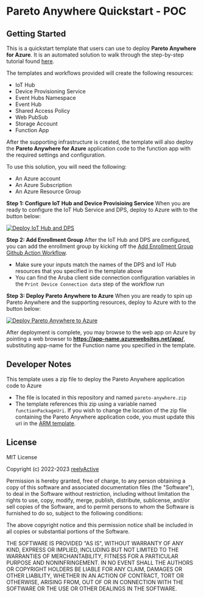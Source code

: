 Pareto Anywhere Quickstart - POC
=========================

Getting Started
---------------

This is a quickstart template that users can use to deploy __Pareto Anywhere for Azure__.
It is an automated solution to walk through the step-by-step tutorial found [here](https://reelyactive.github.io/diy/pareto-anywhere-azure/).

The templates and workflows provided will create the following resources: 
* IoT Hub
* Device Provisioning Service
* Event Hubs Namespace
* Event Hub
* Shared Access Policy
* Web PubSub
* Storage Account
* Function App 

After the supporting infrastructure is created, the template will also deploy the __Pareto Anywhere for Azure__ application code to the function app with the required settings and configuration.

To use this solution, you will need the following:
- An Azure account
- An Azure Subscription
- An Azure Resource Group


__Step 1: Configure IoT Hub and Device Provisioing Service__
When you are ready to configure the IoT Hub Service and DPS, deploy to Azure with to the button below:

[![Deploy IoT Hub and DPS](http://azuredeploy.net/deploybutton.png)](https://portal.azure.com/#create/Microsoft.Template/uri/https%3A%2F%2Fraw.githubusercontent.com%2Fadeany%2Fquickstart-pareto%2Fmain%2Fdeployments%2Fdevice_template.json)

__Step 2: Add Enrollment Group__
After the IoT Hub and DPS are configured, you can add the enrollment group by kicking off the [Add Enrollment Group Github Action Workflow](https://github.com/adeany/quickstart-pareto/actions/workflows/add-enrollment-group.yml).
* Make sure your inputs match the names of the DPS and IoT Hub resources that you specified in the template above
* You can find the Aruba client side connection configuration variables in the `Print Device Connection data` step of the workflow run

__Step 3: Deploy Pareto Anywhere to Azure__
When you are ready to spin up Pareto Anywhere and the supporting resources, deploy to Azure with to the button below:

[![Deploy Pareto Anywhere to Azure](http://azuredeploy.net/deploybutton.png)](https://portal.azure.com/#create/Microsoft.Template/uri/https%3A%2F%2Fraw.githubusercontent.com%2Fadeany%2Fquickstart-pareto%2Fmain%2Fdeployments%2Fsupporting_resources_template.json)

After deployment is complete, you may browse to the web app on Azure by pointing a web browser to __https://app-name.azurewebsites.net/app/__, substituting app-name for the Function name you specified in the template.

Developer Notes
---------------

This template uses a zip file to deploy the Pareto Anywhere application code to Azure
* The file is located in this repository and named `pareto-anywhere.zip`
* The template references this zip using a variable named `functionPackageUri`. If you wish to change the location of the zip file containing the Pareto Anywhere application code, you must update this uri in the [ARM template](./deployments/supporting_resources_template.json).

License
-------

MIT License

Copyright (c) 2022-2023 [reelyActive](https://www.reelyactive.com)

Permission is hereby granted, free of charge, to any person obtaining a copy of this software and associated documentation files (the "Software"), to deal in the Software without restriction, including without limitation the rights to use, copy, modify, merge, publish, distribute, sublicense, and/or sell copies of the Software, and to permit persons to whom the Software is furnished to do so, subject to the following conditions:

The above copyright notice and this permission notice shall be included in all copies or substantial portions of the Software.

THE SOFTWARE IS PROVIDED "AS IS", WITHOUT WARRANTY OF ANY KIND, EXPRESS OR 
IMPLIED, INCLUDING BUT NOT LIMITED TO THE WARRANTIES OF MERCHANTABILITY, 
FITNESS FOR A PARTICULAR PURPOSE AND NONINFRINGEMENT. IN NO EVENT SHALL THE 
AUTHORS OR COPYRIGHT HOLDERS BE LIABLE FOR ANY CLAIM, DAMAGES OR OTHER 
LIABILITY, WHETHER IN AN ACTION OF CONTRACT, TORT OR OTHERWISE, ARISING FROM, 
OUT OF OR IN CONNECTION WITH THE SOFTWARE OR THE USE OR OTHER DEALINGS IN 
THE SOFTWARE.
